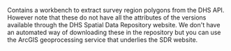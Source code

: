 Contains a workbench to extract survey region polygons from the DHS API. However note that these do not have all the attributes of the versions available through the DHS Spatial Data Repository website. We don't have an automated way of downloading these in the repository but you can use the ArcGIS geoprocessing service that underlies the SDR website.

